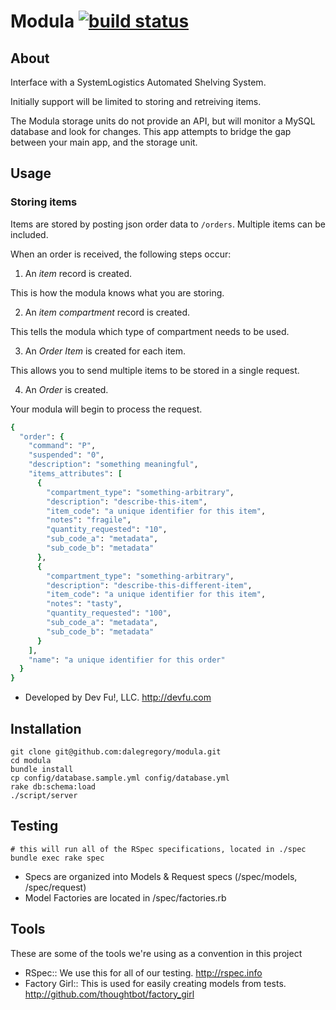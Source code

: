 Modula [![build status][status-image]][ci]
==========================================

About
-----
Interface with a SystemLogistics Automated Shelving System.

Initially support will be limited to storing and retreiving items.

The Modula storage units do not provide an API, but will monitor a MySQL database and look for changes. This app attempts to bridge the gap between your main app, and the storage unit.

Usage
-----

### Storing items

Items are stored by posting json order data to `/orders`. Multiple items can be included.

When an order is received, the following steps occur:

1. An *item* record is created.

  This is how the modula knows what you are storing.

2. An *item compartment* record is created.

  This tells the modula which type of compartment needs to be used.

3. An *Order Item* is created for each item.

  This allows you to send multiple items to be stored in a single request.

4. An *Order* is created.

  Your modula will begin to process the request.

```ruby
{
  "order": {
    "command": "P",
    "suspended": "0",
    "description": "something meaningful",
    "items_attributes": [
      {
        "compartment_type": "something-arbitrary",
        "description": "describe-this-item",
        "item_code": "a unique identifier for this item",
        "notes": "fragile",
        "quantity_requested": "10",
        "sub_code_a": "metadata",
        "sub_code_b": "metadata"
      },
      {
        "compartment_type": "something-arbitrary",
        "description": "describe-this-different-item",
        "item_code": "a unique identifier for this item",
        "notes": "tasty",
        "quantity_requested": "100",
        "sub_code_a": "metadata",
        "sub_code_b": "metadata"
      }
    ],
    "name": "a unique identifier for this order"
  }
}
```


* Developed by Dev Fu!, LLC.  http://devfu.com

Installation
------------

    git clone git@github.com:dalegregory/modula.git
    cd modula
    bundle install
    cp config/database.sample.yml config/database.yml
    rake db:schema:load
    ./script/server

Testing
-------

    # this will run all of the RSpec specifications, located in ./spec
    bundle exec rake spec

* Specs are organized into Models & Request specs (/spec/models, /spec/request)
* Model Factories are located in /spec/factories.rb

Tools
-----

These are some of the tools we're using as a convention in this project

- RSpec:: We use this for all of our testing. http://rspec.info
- Factory Girl:: This is used for easily creating models from tests. http://github.com/thoughtbot/factory_girl

<!-- links -->
[ci]: http://travis-ci.org/devfu/modula "build status"

<!-- images -->
[status-image]: https://secure.travis-ci.org/devfu/modula.png?branch=master
